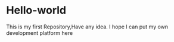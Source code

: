 # Hello-world
This is my first Repository,Have any idea.
I hope I can put my own development platform here
